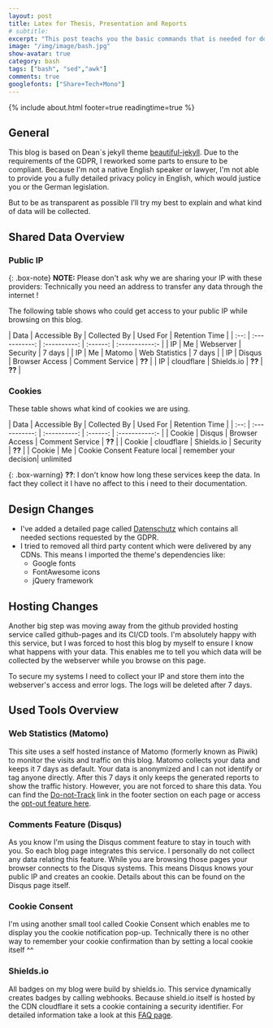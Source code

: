 ```yaml
---
layout: post
title: Latex for Thesis, Presentation and Reports
# subtitle:
excerpt: "This post teachs you the basic commands that is needed for doing data science with command line."
image: "/img/image/bash.jpg"
show-avatar: true
category: bash
tags: ["bash", "sed","awk"]
comments: true
googlefonts: ["Share+Tech+Mono"]
---
```


{% include about.html footer=true readingtime=true %}

## General

This blog is based on Dean`s jekyll theme [beautiful-jekyll](). Due to the requirements of the GDPR, I
reworked some parts to ensure to be compliant. Because I'm not a native English speaker or lawyer, I'm not able to
provide you a fully detailed privacy policy in English, which would justice you or the German legislation.

But to be as transparent as possible I'll try my best to explain and what kind of data will be collected.

## Shared Data Overview

### Public IP

{: .box-note}
<i class="fa fa-commenting icon-blue" aria-hidden="true"></i> **NOTE:** Please don't ask why we are sharing your IP with these
providers: Technically you need an address to transfer any data through the internet !

The following table shows who could get access to your public IP while browsing on this blog.

| Data | Accessible By | Collected By | Used For | Retention Time |
| :--: | :-----------: | :----------: | :------: | :-----------:- |
| IP   | Me            | Webserver    | Security | 7 days |
| IP   | Me            | Matomo        | Web Statistics | 7 days |
| IP   | Disqus        | Browser Access | Comment Service | **??** |
| IP   | cloudflare | Shields.io | **??** | **??** |


### Cookies

These table shows what kind of cookies we are using.

| Data | Accessible By | Collected By | Used For | Retention Time |
| :--: | :-----------: | :----------: | :------: | :-----------:- |
| Cookie | Disqus     | Browser Access | Comment Service | **??** |
| Cookie | cloudflare | Shields.io | Security | **??** |
| Cookie | Me         | Cookie Consent Feature local | remember your decision| unlimited

{: .box-warning}
<i class="fa fa-bolt icon-yellow" aria-hidden="true"></i> **??**: I don't know how long these services keep the
data. In fact they collect it I have no affect to this i need to their documentation.

## Design Changes

- I've added a detailed page called [Datenschutz](/datenschutz) which contains all needed sections requested by the GDPR.
- I tried to removed all third party content which were delivered by any CDNs. This means I imported the theme's dependencies like:
  - Google fonts
  - FontAwesome icons
  - jQuery framework

## Hosting Changes

Another big step was moving away from the github provided hosting service called github-pages and its CI/CD tools.
I'm absolutely happy with this service, but I was forced to host this blog by myself to ensure I know what happens with your data.
This enables me to tell you which data will be collected by the webserver while you browse on this page.

To secure my systems I need to collect your IP and store them into the webserver's access and error logs.
The logs will be deleted after 7 days.

## Used Tools Overview

### Web Statistics (Matomo)

This site uses a self hosted instance of Matomo (formerly known as Piwik) to monitor the visits and traffic on this
blog. Matomo collects your data and keeps it 7 days as default. Your data is anonymized and I can not identify or
tag anyone directly. After this 7 days it only keeps the generated reports to show the traffic history. However,
you are not forced to share this data. You can find the [Do-not-Track](http://matomo.beaver-net.ovh/index.php?module=CoreAdminHome&action=optOut) link in the footer section on each page or access the [opt-out feature here](http://matomo.beaver-net.ovh/index.php?module=CoreAdminHome&action=optOut).

### Comments Feature (Disqus)

As you know I'm using the Disqus comment feature to stay in touch with you. So each blog page integrates this
service. I personally do not collect any data relating this feature. While you are browsing those pages your browser
connects to the Disqus systems. This means Disqus knows your public IP and creates an cookie. Details about this can
be found on the Disqus page itself.

### Cookie Consent

I'm using another small tool called Cookie Consent which enables me to display you the cookie notification pop-up.
Technically there is no other way to remember your cookie confirmation than by setting a local cookie itself ^^

### Shields.io

All badges on my blog were build by shields.io. This service dynamically creates badges by calling webhooks.
Because shield.io itself is hosted by the CDN cloudflare it sets a cookie containing a security identifier. For
detailed information take a look at this [FAQ page](https://support.cloudflare.com/hc/en-us/articles/200170156-What-does-the-Cloudflare-cfduid-cookie-do-).

